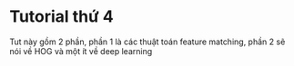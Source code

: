 # Tutorial thứ 4
Tut này gồm 2 phần, phần 1 là các thuật toán feature matching, phần 2 sẽ nói về HOG và một ít về deep learning
